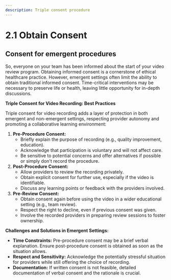```yaml
---
description: Triple consent procedure
---
```


# 2.1 Obtain Consent

## Consent for emergent procedures

So, everyone on your team has been informed about the start of your video review program. Obtaining informed consent is a cornerstone of ethical healthcare practice. However, emergent settings often limit the ability to obtain traditional informed consent. Time-critical interventions may be necessary to preserve life or health, leaving little opportunity for in-depth discussions. &#x20;

**Triple Consent for Video Recording: Best Practices**

Triple consent for video recording adds a layer of protection in both emergent and non-emergent settings, respecting provider autonomy and promoting a collaborative learning environment:

1. **Pre-Procedure Consent:**
   * Briefly explain the purpose of recording (e.g., quality improvement, education).
   * Acknowledge that participation is voluntary and will not affect care.
   * Be sensitive to potential concerns and offer alternatives if possible or simply don't record the procedure.&#x20;
2. **Post-Procedure Consent:**
   * Allow providers to review the recording privately.
   * Obtain explicit consent for further use, especially if the video is identifiable.
   * Discuss any learning points or feedback with the providers involved.
3. **Pre-Review Consent:**
   * Obtain consent again before using the video in a wider educational setting (e.g., team review).
   * Respect the right to decline, even if previous consent was given.
   * Involve the recorded providers in preparing review sessions to foster ownership.

**Challenges and Solutions in Emergent Settings:**

* **Time Constraints:** Pre-procedure consent may be a brief verbal explanation. Ensure post-procedure consent is obtained as soon as the situation allows.
* **Respect and Sensitivity:** Acknowledge the potentially stressful situation for providers while still offering the choice of recording.
* **Documentation:** If written consent is not feasible, detailed documentation of verbal consent and the rationale is crucial.
